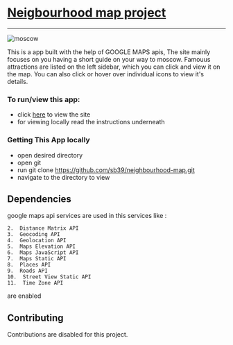 # [Neigbourhood map project](https://moscowtourguide.herokuapp.com)
****
![moscow](https://user-images.githubusercontent.com/28492382/48681095-4ea09980-ebc6-11e8-99d5-488ef14261bd.png)


This is a app built with the help of GOOGLE MAPS apis, The site mainly focuses on you having a short guide on your way to moscow.
Famouus attractions are listed on the left sidebar, which you can click and view it on the map. You can also click or hover over 
individual icons to view it's details.



### To run/view this app:

* click [here](https://moscowtourguide.herokuapp.com) to view the site
* for viewing locally read the instructions underneath

### Getting This App locally

* open desired directory 
* open git
* run git clone https://github.com/sb39/neighbourhood-map.git
* navigate to the directory to view


## Dependencies 

google maps api services are used in this 
services like :
```1.  Directions API
2.  Distance Matrix API
3.  Geocoding API
4.  Geolocation API
5.  Maps Elevation API	
6.  Maps JavaScript API	
7.  Maps Static API
8.  Places API
9.  Roads API
10.  Street View Static API	
11.  Time Zone API
```
are enabled

## Contributing

Contributions are disabled for this project. 
